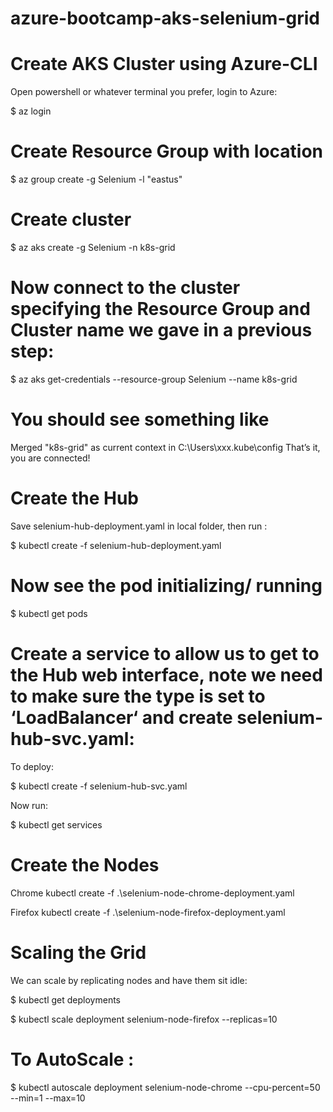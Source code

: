 # azure-bootcamp-aks-selenium-grid

# Create AKS Cluster using Azure-CLI
Open powershell or whatever terminal you prefer, login to Azure: 

$ az login

# Create Resource Group with location

$ az group create -g Selenium -l "eastus"

# Create cluster

$ az aks create -g Selenium -n k8s-grid

# Now connect to the cluster specifying the Resource Group and Cluster name we gave in a previous step:

$ az aks get-credentials --resource-group Selenium --name k8s-grid

# You should see something like 
Merged "k8s-grid" as current context in C:\Users\xxx\.kube\config
That’s it, you are connected!

# Create the Hub
Save selenium-hub-deployment.yaml in local folder, then run :

$ kubectl create -f selenium-hub-deployment.yaml

# Now see the pod initializing/ running

$ kubectl get pods 

# Create a service to allow us to get to the Hub web interface, note we need to make sure the type is set to ‘LoadBalancer‘ and create selenium-hub-svc.yaml:
To deploy:  

$ kubectl create -f selenium-hub-svc.yaml

Now run:

$ kubectl get services

# Create the Nodes

Chrome
kubectl create -f .\selenium-node-chrome-deployment.yaml 

Firefox
kubectl create -f .\selenium-node-firefox-deployment.yaml 

# Scaling the Grid
We can scale by replicating nodes and have them sit idle:

$ kubectl get deployments

$ kubectl scale deployment selenium-node-firefox --replicas=10

# To AutoScale :

$ kubectl autoscale deployment selenium-node-chrome --cpu-percent=50 --min=1 --max=10
